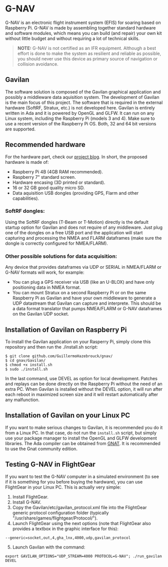 # G-NAV
G-NAV is an electronic flight instrument system (EFIS) for soaring based on Raspberry Pi. G-NAV is made by assembling together standard hardware and software modules, which means you can build (and repair) your own kit without little budget and without requiring a lot of technical skills.

> **NOTE:** G-NAV is not certified as an IFR equipment. Although a best effort is done to make the system as resilient and reliable as possible, you should never use this device as primary source of navigation or collision avoidance.

## Gavilan
The software solution is composed of the Gavilan graphical application and possibly a middleware data aquisition system.
The development of Gavilan is the main focus of this project. The software that is required in the external hardware (SoftRF, Stratux, etc.) is not developed here.
Gavilan is entirely written in Ada and it is powered by OpenGL and GLFW. It can run on any Linux system, including the Raspberry Pi (models 3 and 4).
Make sure to use a recent version of the Raspberry Pi OS. Both, 32 and 64 bit versions are supported.

## Recommended hardware
For the hardware part, check our [project blog](https://sites.google.com/view/thegavilanproject/main).
In short, the proposed hardware is made of:
- Raspberry Pi 4B (4GB RAM recommended).
- Raspberry 7" standard screen.
- Hardware encasing (3D printed or standard).
- 16 or 32 GB good quality micro SD.
- Data aquisition USB dongles (providing GPS, Flarm and other capabilities).

### SoftRF dongles:
Using the SoftRF dongles (T-Beam or T-Motion) directly is the default startup option for Gavilan and does not require of any middleware. Just plug one of the dongles on a free USB port and the application will start capturing and processing the NMEA and FLARM dataframes (make sure the dongle is correctly configured for NMEA/FLARM).

### Other possible solutions for data acquisition:
Any device that provides dataframes via UDP or SERIAL in NMEA/FLARM or G-NAV formats will work, for example:
- You can plug a GPS receiver via USB (like an U-BLOX) and have only positioning data in NMEA format.
- You can mount Stratux on a second Raspberry Pi or on the same Raspberry Pi as Gavilan and have your own middleware to generate a UDP datastream that Gavilan can capture and interprete. This should be a data format translator that pumps NMEA/FLARM or G-NAV dataframes on the Gavilan UDP socket.

## Installation of Gavilan on Raspberry Pi
To install the Gavilan application on your Rasperry Pi, simply clone this repository and then run the ./install.sh script:
```
$ git clone github.com/GuillermoHazebrouck/gnav/
$ cd gnav/Gavilan/
$ chmod +x install.sh
$ sudo ./install.sh
```
In the last command, use DEVEL as option for local development. Patches and replays can be done directly on the Raspberry Pi without the need of an extra PC.
When Gavilan is installed without the DEVEL option, it will run after each reboot in maximized screen size and it will restart automatically after any malfunction.

## Installation of Gavilan on your Linux PC
If you want to make serious changes to Gavilan, it is recommended you do it from a Linux PC. In that case, do not run the `install.sh` script, but simply use your package manager to install the OpenGL and GLFW development libraries. The Ada compiler can be obtained from [GNAT](https://www.adacore.com/download). It is recommended to use the Gnat community edition.

## Testing G-NAV in FlightGear

If you want to test the G-NAV computer in a simulated environment (to see if it is something for you before buying the hardware), you can use FlightGear in your Linux PC. This is actually very simple:

1. Install FlightGear.
2. Install G-NAV.
3. Copy the Gavilan/etc/gavilan_protocol.xml file into the FlightGear generic protocol configuration folder (typically "/usr/share/games/flightgear/Protocol/").
4. Launch FlightGear using the next options (note that FlightGear also provides a textbox in the graphic interface for this):
```
--generic=socket,out,4,gha_lnx,4000,udp,gavilan_protocol
```
5. Launch Gavilan with the command:
```
export GAVILAN_OPTIONS="UDP_STREAM=4000 PROTOCOL=G-NAV"; ./run_gavilan DEVEL
```

